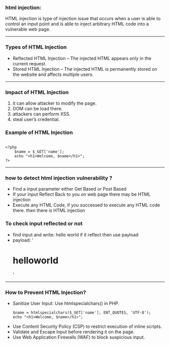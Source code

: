 ### html injection:
HTML injection is type of injection issue that occurs when a user is able to control an input point and is able to inject arbitrary HTML code into a vulnerable web page.

---

### Types of HTML Injection

  - Reflected HTML Injection – The injected HTML appears only in the current request.
  - Stored HTML Injection – The injected HTML is permanently stored on the website and affects multiple users.

---

### Impact of HTML Injection

  1. it can allow attacker to modify the page.
  2. DOM can be load there.
  3. attackers can perform XSS.
  4. steal user’s credential.


### Example of HTML Injection

```Vulnerable Code (PHP Example)

<?php
    $name = $_GET['name'];
    echo "<h1>Welcome, $name</h1>";
?>
```
---

### how to detect html injection vulnerability ?

- Find a input parameter either Get Based or Post Based
- If your input Reflect Back to you on web page there may be HTML injection
- Execute any HTML Code, if you successed to execute any HTML code there. then there is HTML injection

### To check input reflected or not

- find input and write: hello world if it reflect then use payload
- payload: '<h1>helloworld</h1>'

---

### How to Prevent HTML Injection?

- Sanitize User Input: Use htmlspecialchars() in PHP.
  ```
  $name = htmlspecialchars($_GET['name'], ENT_QUOTES, 'UTF-8');
  echo "<h1>Welcome, $name</h1>";
  ```
- Use Content Security Policy (CSP) to restrict execution of inline scripts.
- Validate and Escape Input before rendering it on the page.
- Use Web Application Firewalls (WAF) to block suspicious input.


